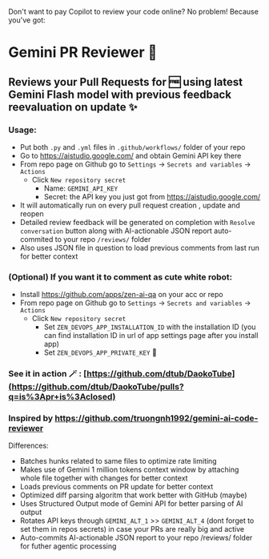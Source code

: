Don't want to pay Copilot to review your code online? No problem! Because you've got:
# Gemini PR Reviewer 🧠
## Reviews your Pull Requests for 🆓 using latest Gemini Flash model with previous feedback reevaluation on update ✨

### Usage:
- Put both `.py` and `.yml` files in `.github/workflows/` folder of your repo
- Go to https://aistudio.google.com/ and obtain Gemini API key there
- From repo page on Github go to `Settings` -> `Secrets and variables` -> `Actions`
  - Click `New repository secret`
    - Name: `GEMINI_API_KEY`
    - Secret: the API key you just got from https://aistudio.google.com/
- It will automatically run on every pull request creation , update and reopen
- Detailed review feedback will be generated on completion with `Resolve conversation` button along with AI-actionable JSON report auto-commited to your repo `/reviews/` folder
- Also uses JSON file in question to load previous comments from last run for better context
### (Optional) If you want it to comment as cute white robot:
- Install https://github.com/apps/zen-ai-qa on your acc or repo
- From repo page on Github go to `Settings` -> `Secrets and variables` -> `Actions`
  - Click `New repository secret`
    - Set `ZEN_DEVOPS_APP_INSTALLATION_ID` with the installation ID (you can find installation ID in url of app settings page after you install app)
    - Set `ZEN_DEVOPS_APP_PRIVATE_KEY` 🚧

### See it in action 🪄 : [https://github.com/dtub/DaokoTube](https://github.com/dtub/DaokoTube/pulls?q=is%3Apr+is%3Aclosed)
### Inspired by https://github.com/truongnh1992/gemini-ai-code-reviewer
Differences:
- Batches hunks related to same files to optimize rate limiting
- Makes use of Gemini 1 million tokens context window by attaching whole file together with changes for better context
- Loads previous comments on PR update for better context
- Optimized diff parsing algoritm that work better with GitHub (maybe)
- Uses Structured Output mode of Gemini API for better parsing of AI output
- Rotates API keys through `GEMINI_ALT_1` >> `GEMINI_ALT_4` (dont forget to set them in repos secrets) in case your PRs are really big and active
- Auto-commits AI-actionable JSON report to your repo /reviews/ folder for futher agentic processing
